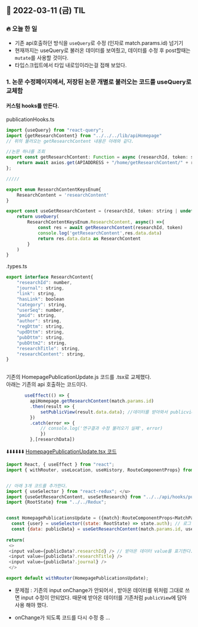 ## 📆 2022-03-11 (금) TIL

### 🔥 오늘 한 일 <br>
 
- 기존 api호출하던 방식을 ```useQuery```로 수정 (인자로 match.params.id) 넘기기 
- 현재까지는 useQuery로 불러온 데이터를 보여줬고, 데이터를 수정 후 post할때는  ```mutate```를 사용할 것이다.
- 타입스크립트에서 타입 내로잉이라는걸 접해 보았다.


### 1. 논문 수정페이지에서, 저장된 논문 개별로 불러오는 코드를 useQuery로 교체함

#### 커스텀 hooks를 만든다. 

publicationHooks.ts

```js
import {useQuery} from "react-query";
import {getResearchContent} from "../../../lib/apiHomepage"
// 위의 불러오는 getResearchContent 내용은 아래와 같다. 

//논문 하나를 조회 
export const getResearchContent: Function = async (researchId, token: string = TOKEN) => { //여기서 researchId가 match.params.id 이다.
    return await axios.get(APIADDRESS + "/home/getResearchContent/" + researchId + "?accessToken=" + token);
};

/////

export enum ResearchContentKeysEnum{
    ResearchContent = 'researchContent'
}

export const useGetResearchContent = (researchId, token: string | undefined) => {
    return useQuery(
        ResearchContentKeysEnum.ResearchContent, async() =>{
            const res = await getResearchContent(researchId, token)
            console.log('getResearchContent',res.data.data)
            return res.data.data as ResearchContent
        }
    )
}
```

.types.ts

```js
export interface ResearchContent{
    "researchId": number,
    "journal": string,
    "link": string,
    "hasLink": boolean
    "category": string,
    "userSeq": number,
    "pmid": string,
    "author": string,
    "regDttm": string,
    "updDttm": string,
    "pubDttm": string,
    "pubDttm2": string,
    "researchTitle": string,
    "researchContent": string,
}
  
  ```
  
  
기존의 HomepagePublicationUpdate.js 코드를 .tsx로 교체했다.  
아래는 기존의 api 호출하는 코드이다.   

```js
       useEffect(() => {
         apiHomepage.getResearchContent(match.params.id)
         .then(result => {
             setPublicView(result.data.data); //데이터를 받아와서 publicview에 넣어준다.
         })
         .catch(error => {
             // console.log('연구결과 수정 불러오기 실패', error)
             })   
         },[researchData])
```

⬇️⬇️⬇️⬇️⬇️⬇️
<u>HomepagePublicationUpdate.tsx 코드</u>

```js
import React, { useEffect } from "react";
import { withRouter, useLocation, useHistory, RouteComponentProps} from 'react-router-dom';


// 아래 3개 코드를 추가한다. 
import { useSelector } from "react-redux"; </u>
import {useGetResearchContent, useSetResearch} from "../../api/hooks/publication/publicationHooks";
import {RootState} from "../../Redux";


const HomepagePublicationsUpdate = ({match}:RouteComponentProps<MatchParams>)=> {
  const {user} = useSelector((state: RootState) => state.auth); // 로그인 상태값을 리덕스에서 받아온다. 
  const {data: publicData} = useGetResearchContent(match.params.id, user?.accessToken) // 기존의 API가 대체되는 코드다. 받아온 결과값은 publicData로 사용가능하다.
  
return(
 <>
 <input value={publicData?.researchId} /> // 받아온 데이터 value를 표기한다.
 <input value={publicData?.researchTitle} />
 <input value={publicData?.journal} />
 </>

export default withRouter(HomepagePublicationsUpdate);
```
  
  
- 문제점 : 기존의 input onChange가 안되어서 , 받아온 데이터를 위처럼 그대로 쓰면 input 수정이 안되었다.
때문에 받아온 데이터를 기존처럼 ```publicView```에 담아 사용 해야 했다. 

- onChange가 되도록 코드를 다시 수정 중 ... 



